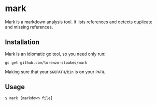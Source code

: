 # mark

Mark is a markdown analysis tool. It lists references and detects duplicate and
missing references.

## Installation

Mark is an idiomatic go tool, so you need only run:

```
go get github.com/lorenzo-stoakes/mark
```

Making sure that your `$GOPATH/bin` is on your `PATH`.

## Usage

```
$ mark [markdown file]
```
